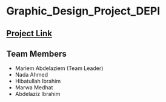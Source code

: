 # Graphic_Design_Project_DEPI

## [Project Link](https://drive.google.com/drive/folders/1hvYI9JKdbTVFOIaU80fyFkcDbd7Tznm_)

## Team Members
- Mariem Abdelaziem (Team Leader)
- Nada Ahmed
- Hibatullah Ibrahim
- Marwa Medhat
- Abdelaziz Ibrahim
